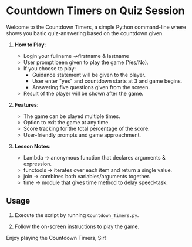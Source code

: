 
# Countdown Timers on Quiz Session

Welcome to the Countdown Timers, a simple Python command-line where shows you basic quiz-answering based on the countdown given.

1. **How to Play**:
   - Login your fullname ->firstname & lastname
   - User prompt been given to play the game (Yes/No).
   - If you choose to play:
     - Guidance statement will be given to the player.
     - User enter "yes" and countdown starts at 3 and game begins.
     - Answering five questions given from the screen.
   - Result of the player will be shown after the game.

2. **Features**:
   - The game can be played multiple times.
   - Option to exit the game at any time.
   - Score tracking for the total percentage of the score.
   - User-friendly prompts and game approachment.

3. **Lesson Notes**:
   - Lambda -> anonymous function that declares arguments & expression.
   - functools -> iterates over each item and return a single value.
   - join -> combines both variables/arguments together.
   - time -> module that gives time method to delay speed-task.

## Usage

1. Execute the script by running `Countdown_Timers.py`.

2. Follow the on-screen instructions to play the game.

Enjoy playing the Countdown Timers, Sir!



